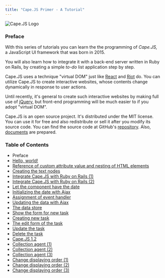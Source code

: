 ```yaml
---
title: "Cape.JS Primer - A Tutorial"
---
```


![Cape.JS Logo](https://cdn.rawgit.com/oiax/capejs/master/doc/logo/capejs.svg)

### Preface

With this series of tutorials you can learn the the programming of *Cape.JS,*
a JavaScript UI framework that was born in 2015.

You will also learn how to integrate it with a back-end server written in Ruby on Rails,
by creating a simple *to-do* list application step by step.

Cape.JS uses a technique "virtual DOM" just like [React](https://facebook.github.io/react/) and [Riot](https://muut.com/riotjs/) do.
You can utilize Cape.JS to create interactive websites, whose contents change dynamically in response to user actions.

Until recently, it's general to create such interactive websites by making full use of [jQuery](https://jquery.com/),
but front-end programming will be much easier to if you adopt "virtual DOM".

Cape.JS is an open source project. It's distributed under the MIT license.
You can use it for free and also redistribute or sell it after you modify its source code.
You can find the source code at GitHub's [repository](https://github.com/capejs/capejs).
Also, [documents](http://oiax.github.io/capejs/) are prepared.

### Table of Contents

* Preface
* [Hello, world!](./01_hello_world)
* [Reference of custom attribute value and nesting of HTML elements](./02_custom_attributes_and_nested_elements)
* [Creating the text nodes](./03_creating_text_nodes)
* [Integrate Cape.JS with Ruby on Rails (1)](./04_rails_integration1)
* [Integrate Cape.JS with Ruby on Rails (2)](./05_rails_integration2)
* [Let the component have the date](./06_let_the_component_have_the_date)
* [Initializing the date with Ajax](./07_initializing_the_date_with_ajax)
* [Assignment of event handler](./08_assignment_of_event_handler)
* [Updating the data with Ajax](./09_updating_the_data_with_ajax)
* [The data store](./10_the_data_store)
* [Show the form for new task](./11_form_for_new_task)
* [Creating new task](./12_creating_new_task)
* [The edit form of the task](./13_editing_task)
* [Update the task](./14_updating_task)
* [Delete the task](./15_deleting_task)
* [Cape.JS 1.2](./16_capejs_1_2)
* [Collection agent (1)](./17_collection_agent1)
* [Collection agent (2)](./18_collection_agent2)
* [Collection agent (3)](./19_collection_agent3)
* [Change displaying order (1)](./20_reordering1)
* [Change displaying order (2)](./21_reordering2)
* [Change displaying order (3)](./22_reordering3)
